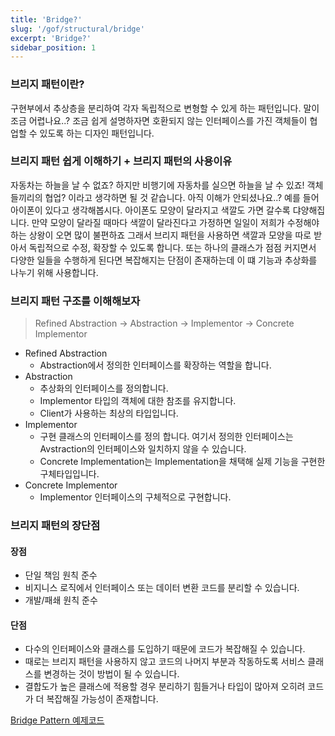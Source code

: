 ```yaml
---
title: 'Bridge?'
slug: '/gof/structural/bridge'
excerpt: 'Bridge?'
sidebar_position: 1
---
```


### 브리지 패턴이란?
구현부에서 추상층을 분리하여 각자 독립적으로 변형할 수 있게 하는 패턴입니다. 말이 조금 어렵나요..? 조금 쉽게 설명하자면 호환되지 않는 인터페이스를 가진 객체들이 협업할 수 있도록 하는 디자인 패턴입니다.

### 브리지 패턴 쉽게 이해하기 + 브리지 패턴의 사용이유
자동차는 하늘을 날 수 없죠? 하지만 비행기에 자동차를 실으면 하늘을 날 수 있죠! 객체들끼리의 협업? 이라고 생각하면 될 것 같습니다.
아직 이해가 안되셨나요..? 예를 들어 아이폰이 있다고 생각해봅시다. 아이폰도 모양이 달라지고 색깔도 가면 갈수록 댜양해집니다.
만약 모양이 달라질 때마다 색깔이 달라진다고 가정하면 일일이 저희가 수정해야하는 상왕이 오면 많이 불편하죠 그래서 브리지 패턴을 사용하면 색깔과 모양을 따로 받아서 독립적으로 수정, 확장할 수 있도록 합니다. 또는 하나의 클래스가 점점 커지면서 다양한 일들을 수행하게 된다면 복잡해지는 단점이 존재하는데 이 떄 기능과 추상화를 나누기 위해 사용합니다.

### 브리지 패턴 구조를 이해해보자
> Refined Abstraction -> Abstraction -> Implementor -> Concrete Implementor

- Refined Abstraction
    - Abstraction에서 정의한 인터페이스를 확장하는 역할을 합니다.
- Abstraction
    - 추상화의 인터페이스를 정의합니다.
    - Implementor 타입의 객체에 대한 참조를 유지합니다.
    - Client가 사용하는 최상의 타입입니다.
- Implementor
    - 구현 클래스의 인터페이스를 정의 합니다. 여기서 정의한 인터페이스는 Avstraction의 인터페이스와 일치하지 않을 수 있습니다.
    - Concrete Implementation는 Implementation을 채택해 실제 기능을 구현한 구체타입입니다.
- Concrete Implementor
    - Implementor 인터페이스의 구체적으로 구현합니다.

### 브리지 패턴의 장단점
#### 장점
- 단일 책임 원칙 준수
- 비지니스 로직에서 인터페이스 또는 데이터 변환 코드를 분리할 수 있습니다.
- 개발/패쇄 원칙 준수
#### 단점
- 다수의 인터페이스와 클래스를 도입하기 때문에 코드가 복잡해질 수 있습니다.
- 때로는 브리지 패턴을 사용하지 않고 코드의 나머지 부분과 작동하도록 서비스 클래스를 변경하는 것이 방법이 될 수 있습니다.
- 결합도가 높은 클래스에 적용할 경우 분리하기 힘들거나 타입이 많아져 오히려 코드가 더 복잡해질 가능성이 존재합니다.

[Bridge Pattern 예제코드](https://github.com/jjunhaa0211/ADPattern-Swift/tree/main/GoF-BridgePattern)
